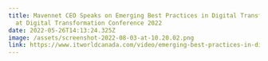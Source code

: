 ```yaml
---
title: Mavennet CEO Speaks on Emerging Best Practices in Digital Transformation
  at Digital Transformation Conference 2022
date: 2022-05-26T14:13:24.325Z
image: /assets/screenshot-2022-08-03-at-10.20.02.png
link: https://www.itworldcanada.com/video/emerging-best-practices-in-digital-transformation
---
```

